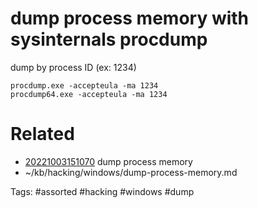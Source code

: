 # dump process memory with sysinternals procdump
dump by process ID (ex: 1234)
```
procdump.exe -accepteula -ma 1234
procdump64.exe -accepteula -ma 1234
```

# Related
- [20221003151070](/zet/20221003151070/README.md) dump process memory
- ~/kb/hacking/windows/dump-process-memory.md

Tags:
    #assorted #hacking #windows #dump
